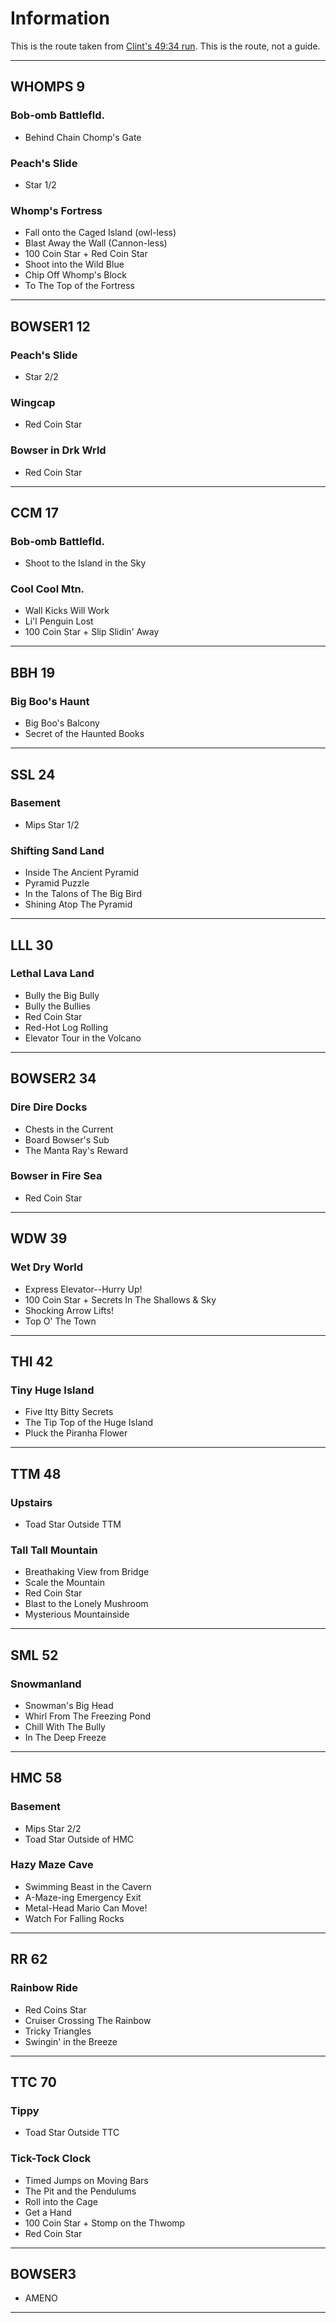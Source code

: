 # Information
This is the route taken from [Clint's 49:34 run](https://youtu.be/3xrXkuysmfY). This is the route, not a guide.

---

## WHOMPS 9
### Bob-omb Battlefld.
- Behind Chain Chomp's Gate
### Peach's Slide
- Star 1/2
### Whomp's Fortress
- Fall onto the Caged Island (owl-less)
- Blast Away the Wall (Cannon-less)
- 100 Coin Star + Red Coin Star
- Shoot into the Wild Blue
- Chip Off Whomp's Block
- To The Top of the Fortress

---

## BOWSER1 12
### Peach's Slide
- Star 2/2
### Wingcap
- Red Coin Star
### Bowser in Drk Wrld
- Red Coin Star

---

## CCM 17
### Bob-omb Battlefld.
- Shoot to the Island in the Sky
### Cool Cool Mtn.
- Wall Kicks Will Work
- Li'l Penguin Lost
- 100 Coin Star + Slip Slidin' Away

---

## BBH 19
### Big Boo's Haunt
- Big Boo's Balcony
- Secret of the Haunted Books

---

## SSL 24
### Basement
- Mips Star 1/2
### Shifting Sand Land
- Inside The Ancient Pyramid
- Pyramid Puzzle
- In the Talons of The Big Bird
- Shining Atop The Pyramid

---

## LLL 30
### Lethal Lava Land
- Bully the Big Bully
- Bully the Bullies
- Red Coin Star
- Red-Hot Log Rolling
- Elevator Tour in the Volcano

---

## BOWSER2 34
### Dire Dire Docks
- Chests in the Current
- Board Bowser's Sub
- The Manta Ray's Reward
### Bowser in Fire Sea
- Red Coin Star

---

## WDW 39
### Wet Dry World
- Express Elevator--Hurry Up!
- 100 Coin Star + Secrets In The Shallows & Sky
- Shocking Arrow Lifts!
- Top O' The Town

---

## THI 42
### Tiny Huge Island
- Five Itty Bitty Secrets
- The Tip Top of the Huge Island
- Pluck the Piranha Flower

---

## TTM 48
### Upstairs
- Toad Star Outside TTM
### Tall Tall Mountain
- Breathaking View from Bridge
- Scale the Mountain
- Red Coin Star
- Blast to the Lonely Mushroom
- Mysterious Mountainside

---

## SML 52
### Snowmanland
- Snowman's Big Head
- Whirl From The Freezing Pond
- Chill With The Bully
- In The Deep Freeze

---

## HMC 58
### Basement
- Mips Star 2/2
- Toad Star Outside of HMC
### Hazy Maze Cave
- Swimming Beast in the Cavern
- A-Maze-ing Emergency Exit
- Metal-Head Mario Can Move!
- Watch For Falling Rocks

---

## RR 62
### Rainbow Ride
- Red Coins Star
- Cruiser Crossing The Rainbow
- Tricky Triangles
- Swingin' in the Breeze

---

## TTC 70
### Tippy
- Toad Star Outside TTC
### Tick-Tock Clock
- Timed Jumps on Moving Bars
- The Pit and the Pendulums
- Roll into the Cage
- Get a Hand
- 100 Coin Star + Stomp on the Thwomp
- Red Coin Star

---

## BOWSER3
- AMENO

---